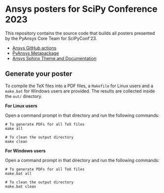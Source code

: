 # Ansys posters for SciPy Conference 2023

This repository contains the source code that builds all posters presented by
the PyAnsys Core Team for SciPyConf'23.

* [Ansys GitHub actions](https://friendly-adventure-n176e9w.pages.github.io/ci_cd.pdf)
* [PyAnsys Metapackage](https://friendly-adventure-n176e9w.pages.github.io/metapackage.pdf)
* [Ansys Sphinx Theme and Documentation](https://friendly-adventure-n176e9w.pages.github.io/documentation.pdf)


## Generate your poster

To compile the TeX files into a PDF files, a ``Makefile`` for Linux users and a
``make.bat`` for Windows users are provided. The results are collected inside
the ``out/`` directory.


**For Linux users**

Open a command prompt in that directory and run the following commands:

```console
# To generate PDFs for all TeX files
make all

# To clean the output directory
make clean
```


**For Windows users**

Open a command prompt in that directory and run the following commands:

```console
# To generate PDFs for all TeX files
make.bat all

# To clean the output directory
make.bat clean
```
